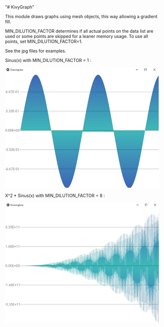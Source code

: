 "# KivyGraph" 



This module draws graphs using mesh objects, this way allowing a gradient fill.

MIN_DILUTION_FACTOR determines if all actual points on the data list are used or some points are skipped for a leaner memory usage.
To use all points, set MIN_DILUTION_FACTOR=1.

See the jpg files for examples.

Sinus(x) with MIN_DILUTION_FACTOR = 1 :

![alt text](gradient_sinus_x.jpg)



X^2 * Sinus(x) with MIN_DILUTION_FACTOR = 8 :

![alt text](gradient_x_squared_sinus_x.jpg)


